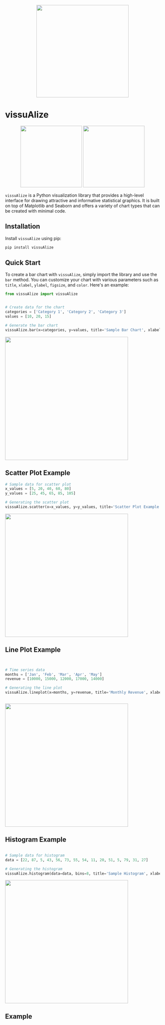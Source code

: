 

<p align="center">
  <img src="https://github.com/hocuf/vissuAlize/assets/92105996/d1c0eb1f-a3b3-47c4-ba2d-e6595002aff2" width="300" />
</p>


# vissuAlize 

<p align="center">
  <img src="https://github.com/hocuf/vissuAlize/assets/92105996/86e099c8-d531-4cf0-ab54-d3c9078cb1a0" width="200" />
  <img src="https://github.com/hocuf/vissuAlize/assets/92105996/58dc5561-818d-4887-9d79-684735753d48" width="200" /> 
</p>






`vissuAlize` is a Python visualization library that provides a high-level interface for drawing attractive and informative statistical graphics. It is built on top of Matplotlib and Seaborn and offers a variety of chart types that can be created with minimal code.

## Installation

Install `vissuAlize` using pip:

```sh
pip install vissuAlize
```

## Quick Start

To create a bar chart with `vissuAlize`, simply import the library and use the `bar` method. You can customize your chart with various parameters such as `title`, `xlabel`, `ylabel`, `figsize`, and `color`. Here's an example:

```python
from vissuAlize import vissuAlize


# Create data for the chart
categories = ['Category 1', 'Category 2', 'Category 3']
values = [10, 20, 15]

# Generate the bar chart
vissuAlize.bar(x=categories, y=values, title='Sample Bar Chart', xlabel='Categories', ylabel='Values', figsize=(8, 6), color='maroon')
```

<img src="https://github.com/hocuf/vissuAlize/assets/92105996/bb95245a-ea92-4401-a4f5-206f88538394" width="400" />

## Scatter Plot Example

```python
# Sample data for scatter plot
x_values = [5, 20, 40, 60, 80]
y_values = [25, 45, 65, 85, 105]

# Generating the scatter plot
vissuAlize.scatter(x=x_values, y=y_values, title='Scatter Plot Example', xlabel='X Axis', ylabel='Y Axis', figsize=(10, 6), color='green', marker='x')
```


<img src="https://github.com/hocuf/vissuAlize/assets/92105996/b4b81109-6df6-4ee5-b4d8-4571569584b6" width="400" />



## Line Plot Example
```python


# Time series data
months = ['Jan', 'Feb', 'Mar', 'Apr', 'May']
revenue = [10000, 15000, 12000, 17000, 14000]

# Generating the line plot
vissuAlize.lineplot(x=months, y=revenue, title='Monthly Revenue', xlabel='Month', ylabel='Revenue', figsize=(10, 6), color='red', linestyle='--', linewidth=2)



```
<img src="https://github.com/hocuf/vissuAlize/assets/92105996/99a2fb8d-0298-4276-b65f-9187f7cad7d1" width="400" />


## Histogram Example
```python

# Sample data for histogram
data = [22, 87, 5, 43, 56, 73, 55, 54, 11, 20, 51, 5, 79, 31, 27]

# Generating the histogram
vissuAlize.histogram(data=data, bins=8, title='Sample Histogram', xlabel='Value', ylabel='Frequency', figsize=(10, 6), color='purple')

```
<img src="https://github.com/hocuf/vissuAlize/assets/92105996/e396cd7f-225e-4b4f-a6b1-c273711def28" width="400" />




## Example
